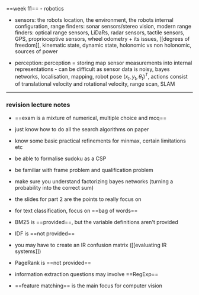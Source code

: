 ==week 11== - robotics

- sensors: the robots location, the environment, the robots internal configuration, range finders: sonar sensors/stereo vision, modern range finders: optical range sensors, LiDaRs, radar sensors, tactile sensors, GPS, proprioceptive sensors, wheel odometry + its issues, [[degrees of freedom]], kinematic state, dynamic state, holonomic vs non holonomic, sources of power

- perception: perception = storing map sensor measurements into internal representations - can be difficult as sensor data is noisy, bayes networks, localisation, mapping, robot pose $(x_t,y_t,\theta_t)^T$, actions consist of translational velocity and rotational velocity, range scan, SLAM

***

### revision lecture notes

- ==exam is a mixture of numerical, multiple choice and mcq==
- just know how to do all the search algorithms on paper
- know some basic practical refinements for minmax, certain limitations etc
- be able to formalise sudoku as a CSP
- be familiar with frame problem and qualification problem
- make sure you understand factorizing bayes networks (turning a probability into the correct sum)

- the slides for part 2 are the points to really focus on
- for text classification, focus on ==bag of words==
- BM25 is ==provided==, but the variable definitions aren't provided
- IDF is ==not provided==
- you may have to create an IR confusion matrix ([[evaluating IR systems]])
- PageRank is ==not provided==
- information extraction questions may involve ==RegExp==
- ==feature matching== is the main focus for computer vision